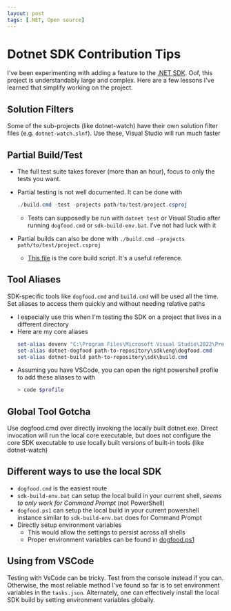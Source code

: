 ```yaml
---
layout: post
tags: [.NET, Open source]
---
```


# Dotnet SDK Contribution Tips

I've been experimenting with adding a feature to the [.NET SDK](https://github.com/dotnet/sdk). Oof, this project is understandably large and complex.
Here are a few lessons I've learned that simplify working on the project.


## Solution Filters
Some of the sub-projects (like dotnet-watch) have their own solution filter files (e.g. `dotnet-watch.slnf`). Use these, Visual Studio will run much faster

## Partial Build/Test
- The full test suite takes forever (more than an hour), focus to only the tests you want.

- Partial testing is not well documented. It can be done with 
  ```ps1
  ./build.cmd -test -projects path/to/test/project.csproj
  ```
  - Tests can supposedly be run with `dotnet test` or Visual Studio after running `dogfood.cmd` or `sdk-build-env.bat`. I've not had luck with it
  
- Partial builds can also be done with `./build.cmd -projects path/to/test/project.csproj`
  - [This file](https://github.com/dotnet/sdk/blob/main/eng/common/build.sh) is the core build script. It's a useful reference. 
  


## Tool Aliases
SDK-specific tools like `dogfood.cmd` and `build.cmd` will be used all the time. Set aliases to access them quickly and without needing relative paths
  - I especially use this when I'm testing the SDK on a project that lives in a different directory
  - Here are my core aliases
    ```ps1
    set-alias devenv "C:\Program Files\Microsoft Visual Studio\2022\Preview\Common7\IDE\devenv.exe"
    set-alias dotnet-dogfood path-to-repository\sdk\eng\dogfood.cmd
    set-alias dotnet-build path-to-repository\sdk\build.cmd
    ```
  - Assuming you have VSCode, you can open the right powershell profile to add these aliases to with
    ```ps1
    > code $profile
    ```

## Global Tool Gotcha
Use dogfood.cmd over directly invoking the locally built dotnet.exe. Direct invocation will run the local core executable, but does not configure the core SDK executable to use locally built versions of built-in tools (like dotnet-watch)

## Different ways to use the local SDK
  - `dogfood.cmd` is the easiest route
  - `sdk-build-env.bat` can setup the local build in your current shell, *seems to only work for Command Prompt* (not PowerShell)
  - `dogfood.ps1` can setup the local build in your current powershell instance similar to `sdk-build-env.bat` does for Command Prompt
  - Directly setup environment variables
    - This would allow the settings to persist across all shells
    - Proper environment variables can be found in [dogfood.ps1](https://github.com/dotnet/sdk/blob/main/eng/dogfood.ps1)


## Using from VSCode

Testing with VsCode can be tricky. Test from the console instead if you can. Otherwise, the most reliable method I've found so far is to set environment variables in the `tasks.json`. Alternately, one can effectively install the local SDK build by setting environment variables globally.



<!-- 
build and test tools are a separate project https://github.com/dotnet/arcade

Update: it looks like you can use Visual Studio and the dotnet sdk to test and debug if you match the version explicitly required via global.json
 -->
